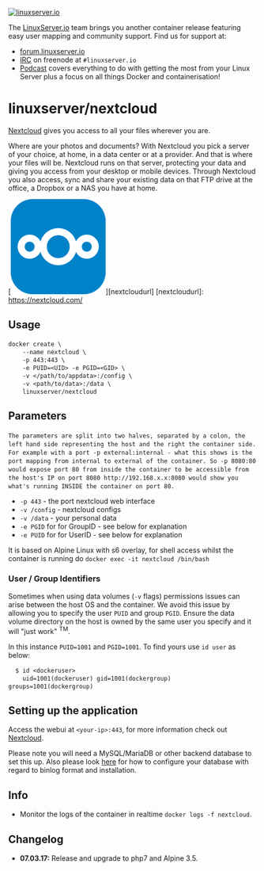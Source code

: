 [linuxserverurl]: https://linuxserver.io
[forumurl]: https://forum.linuxserver.io
[ircurl]: https://www.linuxserver.io/irc/
[podcasturl]: https://www.linuxserver.io/podcast/

[![linuxserver.io](https://raw.githubusercontent.com/linuxserver/docker-templates/master/linuxserver.io/img/linuxserver_medium.png)][linuxserverurl]

The [LinuxServer.io][linuxserverurl] team brings you another container release featuring easy user mapping and community support. Find us for support at:
* [forum.linuxserver.io][forumurl]
* [IRC][ircurl] on freenode at `#linuxserver.io`
* [Podcast][podcasturl] covers everything to do with getting the most from your Linux Server plus a focus on all things Docker and containerisation!

# linuxserver/nextcloud


[hub]: https://hub.docker.com/r/linuxserver/nextcloud/

[Nextcloud](https://nextcloud.com/) gives you access to all your files wherever you are.

Where are your photos and documents? With Nextcloud you pick a server of your choice, at home, in a data center or at a provider. And that is where your files will be. Nextcloud runs on that server, protecting your data and giving you access from your desktop or mobile devices. Through Nextcloud you also access, sync and share your existing data on that FTP drive at the office, a Dropbox or a NAS you have at home.



[![nextcloud](https://raw.githubusercontent.com/linuxserver/docker-templates/master/linuxserver.io/img/nextcloud-icon.png)][nextcloudurl]
[nextcloudurl]: https://nextcloud.com/

## Usage

```
docker create \
	--name nextcloud \
	-p 443:443 \
	-e PUID=<UID> -e PGID=<GID> \
	-v </path/to/appdata>:/config \
	-v <path/to/data>:/data \
	linuxserver/nextcloud
```

## Parameters

`The parameters are split into two halves, separated by a colon, the left hand side representing the host and the right the container side. 
For example with a port -p external:internal - what this shows is the port mapping from internal to external of the container.
So -p 8080:80 would expose port 80 from inside the container to be accessible from the host's IP on port 8080
http://192.168.x.x:8080 would show you what's running INSIDE the container on port 80.`


* `-p 443` - the port nextcloud web interface
* `-v /config` - nextcloud configs
* `-v /data` - your personal data
* `-e PGID` for for GroupID - see below for explanation
* `-e PUID` for for UserID - see below for explanation

It is based on Alpine Linux with s6 overlay, for shell access whilst the container is running do `docker exec -it nextcloud /bin/bash`

### User / Group Identifiers

Sometimes when using data volumes (`-v` flags) permissions issues can arise between the host OS and the container. We avoid this issue by allowing you to specify the user `PUID` and group `PGID`. Ensure the data volume directory on the host is owned by the same user you specify and it will "just work" <sup>TM</sup>.

In this instance `PUID=1001` and `PGID=1001`. To find yours use `id user` as below:

```
  $ id <dockeruser>
    uid=1001(dockeruser) gid=1001(dockergroup) groups=1001(dockergroup)
```

## Setting up the application
Access the webui at `<your-ip>:443`, for more information check out [Nextcloud](https://nextcloud.com/).  

Please note you will need a MySQL/MariaDB or other backend database to set this up.  Also please look [here](https://docs.nextcloud.com/server/11/admin_manual/installation/system_requirements.html#database-requirements-for-mysql-mariadb) for how to configure your database with regard to binlog format and installation.

## Info

* Monitor the logs of the container in realtime `docker logs -f nextcloud`.

## Changelog

+ **07.03.17:** Release and upgrade to php7 and Alpine 3.5.
